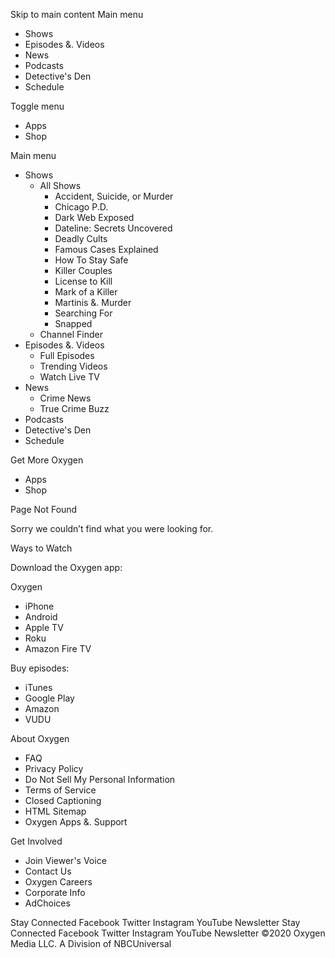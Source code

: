 Skip to main content Main menu

*   Shows
*   Episodes &. Videos
*   News
*   Podcasts
*   Detective's Den
*   Schedule

Toggle menu

*   Apps
*   Shop

Main menu

*   Shows
    *   All Shows
        *   Accident, Suicide, or Murder
        *   Chicago P.D.
        *   Dark Web Exposed
        *   Dateline: Secrets Uncovered
        *   Deadly Cults
        *   Famous Cases Explained
        *   How To Stay Safe
        *   Killer Couples
        *   License to Kill
        *   Mark of a Killer
        *   Martinis &. Murder
        *   Searching For
        *   Snapped
    *   Channel Finder
*   Episodes &. Videos
    *   Full Episodes
    *   Trending Videos
    *   Watch Live TV
*   News
    *   Crime News
    *   True Crime Buzz
*   Podcasts
*   Detective's Den
*   Schedule

Get More Oxygen

*   Apps
*   Shop

Page Not Found

Sorry we couldn’t find what you were looking for.

Ways to Watch

Download the Oxygen app:

Oxygen

*   iPhone
*   Android
*   Apple TV
*   Roku
*   Amazon Fire TV

Buy episodes:

*   iTunes
*   Google Play
*   Amazon
*   VUDU

About Oxygen

*   FAQ
*   Privacy Policy
*   Do Not Sell My Personal Information
*   Terms of Service
*   Closed Captioning
*   HTML Sitemap
*   Oxygen Apps &. Support

Get Involved

*   Join Viewer's Voice
*   Contact Us
*   Oxygen Careers
*   Corporate Info
*   AdChoices

Stay Connected Facebook Twitter Instagram YouTube Newsletter Stay Connected Facebook Twitter Instagram YouTube Newsletter ©2020 Oxygen Media LLC. A Division of NBCUniversal